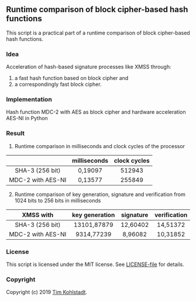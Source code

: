 ## Runtime comparison of block cipher-based hash functions

This script is a practical part of a runtime comparison of block cipher-based hash functions.

### Idea

Acceleration of hash-based signature processes like XMSS through:

1. a fast hash function based on block cipher and
2. a correspondingly fast block cipher.

### Implementation

Hash function MDC-2 with AES as block cipher and hardware acceleration AES-NI in Python

### Result

1. Runtime comparison in milliseconds and clock cycles of the processor

|                   | milliseconds | clock cycles |
|:-----------------:|:------------:|:------------:|
| SHA-3 (256 bit)	  | 0,19097      |	512943      |
| MDC-2 with AES-NI |	0,13577      |	255849      |

2. Runtime comparison of key generation, signature and verification from 1024 bits to 256 bits in milliseconds

| XMSS with	        | key generation | signature | verification |
|:-----------------:|:--------------:|:---------:|:------------:|
| SHA-3 (256 bit)   | 13101,87879    | 12,60402	 | 14,51372     |
| MDC-2 with AES-NI	| 9314,77239	   | 8,96082	 | 10,31852     |

### License

This script is licensed under the MIT license. See [LICENSE-file](./LICENSE) for details.

### Copyright

Copyright (c) 2019 [Tim Kohlstadt](mailto:tim.kohlstadt@blun.org).
